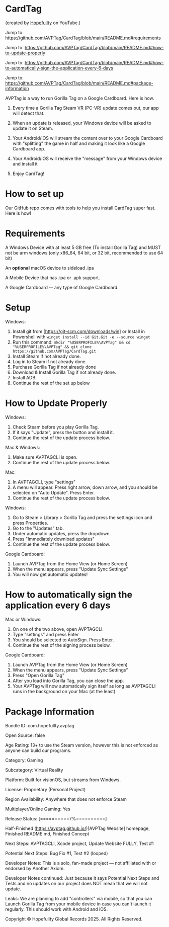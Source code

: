 # CardTag 
(created by [Hopefullty](https://youtube.com/@hopefullty) on YouTube.)

Jump to: https://github.com/AVPTag/CardTag/blob/main/README.md#requirements

Jump to: https://github.com/AVPTag/CardTag/blob/main/README.md#how-to-update-properly

Jump to: https://github.com/AVPTag/CardTag/blob/main/README.md#how-to-automatically-sign-the-application-every-6-days

Jump to: https://github.com/AVPTag/CardTag/blob/main/README.md#package-information

AVPTag is a way to run Gorilla Tag on a Google Cardboard. Here is how.

1.  Every time a Gorilla Tag Steam VR (PC-VR) update comes out, our app will detect that.
    
2.  When an update is released, your Windows device will be asked to update it on Steam.
    
3.  Your Android/iOS will stream the content over to your Google Cardboard with "splitting" the game in half and making it look like a Google Cardboard app.

4.  Your Android/iOS will receive the "message" from your Windows device and install it

5.  Enjoy CardTag!

# How to set up

Our GitHub repo comes with tools to help you install CardTag super fast. Here is how!

# Requirements

A Windows Device with at least 5 GB free (To install Gorilla Tag) and MUST not be arm windows (only x86_64, 64 bit, or 32 bit, recommended to use 64 bit)

An **optional** macOS device to sideload .ipa

A Mobile Device that has .ipa or .apk support. 

A Google Cardboard -- any type of Google Cardboard. 

# Setup

Windows:

 1. Install git from [https://git-scm.com/downloads/win] or Install in Powershell with ```winget install --id Git.Git -e --source winget```
 2. Run this command: ```mkdir "%USERPROFILE%\AVPTag" && cd "%USERPROFILE%\AVPTag" && git clone https://github.com/AVPTag/CardTag.git```
 3. Install Steam if not already done.
 4. Log in to Steam if not already done.
 5. Purchase Gorilla Tag if not already done
 6. Download & Install Gorilla Tag if not already done.
 7. Install ADB
 8. Continue the rest of the set up below



# How to Update Properly

Windows:

 1. Check Steam before you play Gorilla Tag.
 2. If it says "Update", press the button and install it.
 3. Continue the rest of the update process below.

Mac & Windows:

 1. Make sure AVPTAGCLI is open.
 2. Continue the rest of the update process below.

Mac:

 1. In AVPTAGCLI, type "settings"
 2. A menu will appear. Press right arrow, down arrow, and you should be selected on "Auto Update". Press Enter.
 3. Continue the rest of the update process below.

Windows:

 1. Go to Steam > Library > Gorilla Tag and press the settings icon and press Properties.
 2. Go to the "Updates" tab.
 3. Under automatic updates, press the dropdown.
 4. Press "Immediately download updates"
 5. Continue the rest of the update process below.

Google Cardboard:

 1. Launch AVPTag from the Home View (or Home Screen)
 2. When the menu appears, press "Update Sync Settings"
 3. You will now get automatic updates!


# How to automatically sign the application every 6 days

Mac or Windows:

 1. On one of the two above, open AVPTAGCLI.
 2. Type "settings" and press Enter
 3. You should be selected to AutoSign. Press Enter.
 4. Continue the rest of the signing process below.

Google Cardboard:

 1. Launch AVPTag from the Home View (or Home Screen)
 2. When the menu appears, press "Update Sync Settings"
 3. Press "Open Gorilla Tag"
 4. After you load into Gorilla Tag, you can close the app.
 5. Your AVPTag will now automatically sign itself as long as AVPTAGCLI runs in the background on your Mac (at the least)

# Package Information

Bundle ID: com.hopefullty.avptag

Open Source: false

Age Rating: 13+ to use the Steam version, however this is not enforced as anyone can build our programs.

Category: Gaming

Subcategory: Virtual Reality

Platform: Built for visionOS, but streams from Windows.

License: Proprietary (Personal Project)

Region Availability: Anywhere that does not enforce Steam

Multiplayer/Online Gaming: Yes

Release Status: [==========7%==========]

Half-Finished (https://avptag.github.io/)[AVPTag Website] homepage, Finished README.md, Finished Concept

Next Steps: AVPTAGCLI, Xcode project, Update Website FULLY, Test #1

Potential Next Steps: Bug Fix #1, Test #2 (looped)

Developer Notes: This is a solo, fan-made project — not affiliated with or endorsed by Another Axiom.

Developer Notes continued: Just because it says Potential Next Steps and Tests and no updates on our project does NOT mean that we will not update.

Leaks: We are planning to add "controllers" via mobile, so that you can Launch Gorilla Tag from your mobile device in case you can't launch it regularly. This should work with Android and iOS.

Copyright © Hopefullty Global Records 2025. All Rights Reserved.

